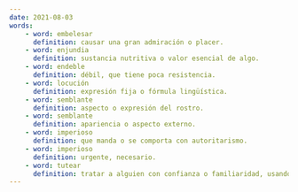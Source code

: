 ```yaml
---
date: 2021-08-03
words:
    - word: embelesar
      definition: causar una gran admiración o placer.
    - word: enjundia
      definition: sustancia nutritiva o valor esencial de algo.
    - word: endeble
      definition: débil, que tiene poca resistencia.
    - word: locución
      definition: expresión fija o fórmula lingüística.
    - word: semblante
      definition: aspecto o expresión del rostro.
    - word: semblante
      definition: apariencia o aspecto externo.
    - word: imperioso
      definition: que manda o se comporta con autoritarismo.
    - word: imperioso
      definition: urgente, necesario.
    - word: tutear
      definition: tratar a alguien con confianza o familiaridad, usando "tú" en lugar de "usted".
---
```

